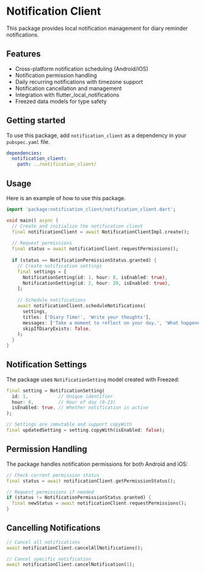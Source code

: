 # Notification Client

This package provides local notification management for diary reminder notifications.

## Features

- Cross-platform notification scheduling (Android/iOS)
- Notification permission handling
- Daily recurring notifications with timezone support
- Notification cancellation and management
- Integration with flutter_local_notifications
- Freezed data models for type safety

## Getting started

To use this package, add `notification_client` as a dependency in your `pubspec.yaml` file.

```yaml
dependencies:
  notification_client:
    path: ../notification_client/
```

## Usage

Here is an example of how to use this package.

```dart
import 'package:notification_client/notification_client.dart';

void main() async {
  // Create and initialize the notification client
  final notificationClient = await NotificationClientImpl.create();
  
  // Request permissions
  final status = await notificationClient.requestPermissions();
  
  if (status == NotificationPermissionStatus.granted) {
    // Create notification settings
    final settings = [
      NotificationSetting(id: 1, hour: 8, isEnabled: true),
      NotificationSetting(id: 2, hour: 20, isEnabled: true),
    ];
    
    // Schedule notifications
    await notificationClient.scheduleNotifications(
      settings,
      titles: ['Diary Time!', 'Write your thoughts'],
      messages: ['Take a moment to reflect on your day.', 'What happened today?'],
      skipIfDiaryExists: false,
    );
  }
}
```

## Notification Settings

The package uses `NotificationSetting` model created with Freezed:

```dart
final setting = NotificationSetting(
  id: 1,           // Unique identifier
  hour: 8,         // Hour of day (0-23)
  isEnabled: true, // Whether notification is active
);

// Settings are immutable and support copyWith
final updatedSetting = setting.copyWith(isEnabled: false);
```

## Permission Handling

The package handles notification permissions for both Android and iOS:

```dart
// Check current permission status
final status = await notificationClient.getPermissionStatus();

// Request permissions if needed
if (status != NotificationPermissionStatus.granted) {
  final newStatus = await notificationClient.requestPermissions();
}
```

## Cancelling Notifications

```dart
// Cancel all notifications
await notificationClient.cancelAllNotifications();

// Cancel specific notification
await notificationClient.cancelNotification(1);
```